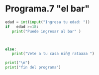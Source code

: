 # Programa.7  "el bar"


``` python
edad = int(input("Ingresa tu edad: "))
if   edad >=18:
   print("Puede ingresar al bar" )



else:
   print("Vete a tu casa niñ@ rataaaa ")

print("\n")
print("fin del programa")
